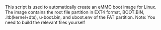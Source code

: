This script is used to automatically create an eMMC boot image for Linux. The image contains the root file partition in EXT4 format, BOOT.BIN, .itb(kernel+dts), u-boot.bin, and uboot.env of the FAT partition.
Note: You need to build the relevant files yourself
